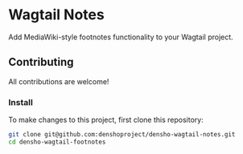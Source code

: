 # Wagtail Notes

Add MediaWiki-style footnotes functionality to your Wagtail project.


## Contributing

All contributions are welcome!

### Install

To make changes to this project, first clone this repository:

```sh
git clone git@github.com:denshoproject/densho-wagtail-notes.git
cd densho-wagtail-footnotes
```
